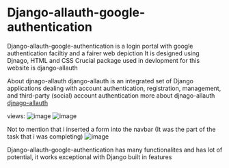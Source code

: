 # Django-allauth-google-authentication
Django-allauth-google-authentication is a login portal with google authentication faciltiy and a fairer web depiction
It is designed using Djnago, HTML and CSS
Crucial package used in devlopment for this website is django-allauth

About djnago-allauth
django-allauth is an integrated set of Django applications dealing with account authentication, registration, management, and third-party (social) account authentication
more about djnago-allauth [djnago-allauth](https://django-allauth.readthedocs.io/en/latest/installation.html)

views:
![image](https://user-images.githubusercontent.com/77388132/212974939-3d37157a-3e6e-460d-a339-bced1714d3f8.png)
![image](https://user-images.githubusercontent.com/77388132/212975049-073fe6c2-2f2d-4e7f-a797-a49b62c6a94c.png)

Not to mention that i inserted a form into the navbar (It was the part of the task that i was completing)
![image](https://user-images.githubusercontent.com/77388132/212975082-e637aa12-bc06-49dc-9e86-54b5bfef0a16.png)

Django-allauth-google-authentication has many functionalites and has lot of potential, it works exceptional with Django built in features
